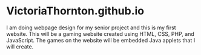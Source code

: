 # VictoriaThornton.github.io

I am doing webpage design for my senior project and this is my first website. This will be a gaming website created using HTML, CSS, PHP, and JavaScript. The games on the website will be embedded Java applets that I will create. 
